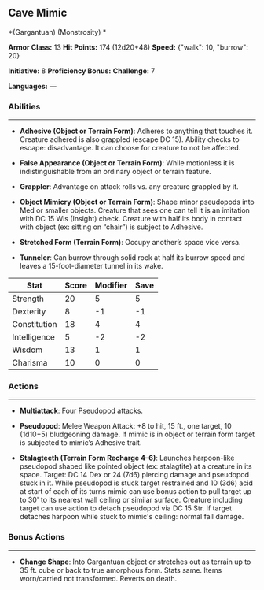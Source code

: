 ## Cave Mimic
*(Gargantuan) (Monstrosity) *

**Armor Class:** 13
**Hit Points:** 174 (12d20+48)
**Speed:** {"walk": 10, "burrow": 20}

**Initiative:** 8
**Proficiency Bonus:**
**Challenge:** 7

**Languages:** —

### Abilities
 --- 
- **Adhesive (Object or Terrain Form)**: Adheres to anything that touches it. Creature adhered is also grappled (escape DC 15). Ability checks to escape: disadvantage. It can choose for creature to not be affected.

- **False Appearance (Object or Terrain Form)**: While motionless it is indistinguishable from an ordinary object or terrain feature.

- **Grappler**: Advantage on attack rolls vs. any creature grappled by it.

- **Object Mimicry (Object or Terrain Form)**: Shape minor pseudopods into Med or smaller objects. Creature that sees one can tell it is an imitation with DC 15 Wis (Insight) check. Creature with half its body in contact with object (ex: sitting on “chair”) is subject to Adhesive.

- **Stretched Form (Terrain Form)**: Occupy another’s space vice versa.

- **Tunneler**: Can burrow through solid rock at half its burrow speed and leaves a 15-foot-diameter tunnel in its wake.



| Stat | Score | Modifier | Save |
| ---- | ---- | ---- | ---- |
| Strength | 20 | 5 | 5 |
| Dexterity | 8 | -1 | -1 |
| Constitution | 18 | 4 | 4 |
| Intelligence | 5 | -2 | -2 |
| Wisdom | 13 | 1 | 1 |
| Charisma | 10 | 0 | 0 |

### Actions
 --- 
- **Multiattack**: Four Pseudopod attacks.

- **Pseudopod**: Melee Weapon Attack: +8 to hit, 15 ft., one target, 10 (1d10+5) bludgeoning damage. If mimic is in object or terrain form target is subjected to mimic’s Adhesive trait.

- **Stalagteeth (Terrain Form Recharge 4–6)**: Launches harpoon-like pseudopod shaped like pointed object (ex: stalagtite) at a creature in its space. Target: DC 14 Dex or 24 (7d6) piercing damage and pseudopod stuck in it. While pseudopod is stuck target restrained and 10 (3d6) acid at start of each of its turns mimic can use bonus action to pull target up to 30' to its nearest wall ceiling or similar surface. Creature including target can use action to detach pseudopod via DC 15 Str. If target detaches harpoon while stuck to mimic's ceiling: normal fall damage.

### Bonus Actions
 --- 
- **Change Shape**: Into Gargantuan object or stretches out as terrain up to 35 ft. cube or back to true amorphous form. Stats same. Items worn/carried not transformed. Reverts on death.

